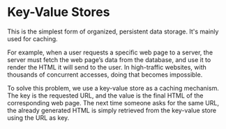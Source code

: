 # Key-Value Stores

This is the simplest form of organized, persistent data storage. It's mainly used for caching.

For example, when a user requests a specific web page to a server, the server must fetch the web page’s data from the database, and use it to render the HTML it will send to the user. In high-traffic websites, with thousands of concurrent accesses, doing that becomes impossible.

To solve this problem, we use a key-value store as a caching mechanism. The key is the requested URL, and the value is the final HTML of the corresponding web page. The next time someone asks for the same URL, the already generated HTML is simply retrieved from the key-value store using the URL as key.
